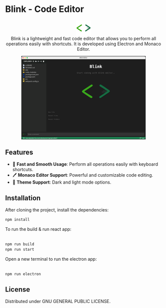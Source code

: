 # Blink - Code Editor


<p align="center">
<img src="https://github.com/alperakkin/blink/blob/main/src/public/image/logo.png" style="display: block; margin: auto;" width="50">
Blink is a lightweight and fast code editor that allows you to perform all operations easily with shortcuts. It is developed using Electron and Monaco Editor.
</p>

<img src="https://github.com/alperakkin/blink/blob/main/src/public/image/blink.png" style="display: block; margin: auto;" width="400">
</p>

## Features
- 🚀 **Fast and Smooth Usage**: Perform all operations easily with keyboard shortcuts.
- 🖊️ **Monaco Editor Support**: Powerful and customizable code editing.
- 🎨 **Theme Support**: Dark and light mode options.

## Installation
After cloning the project, install the dependencies:
```bash
npm install
```
To run the build & run react app:
```bash

npm run build
npm run start
```

Open a new terminal to run the electron app:
```bash

npm run electron
```

## License
Distributed under GNU GENERAL PUBLIC LICENSE.


